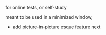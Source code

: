 for online tests, or self-study 

meant to be used in a minimized window, 

- add picture-in-picture esque feature next 
